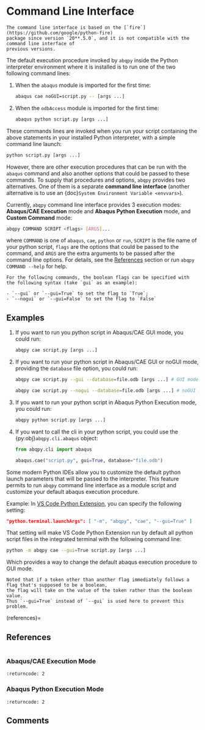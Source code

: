 # Command Line Interface

```{warning}
The command line interface is based on the [`fire`](https://github.com/google/python-fire) 
package since version `20**.5.0`, and it is not compatible with the command line interface of
previous versions.
```

The default execution procedure invoked by `abqpy` inside the Python interpreter
environment where it is installed is to run one of the two following command lines:

1. When the `abaqus` module is imported for the first time:

   ```sh
   abaqus cae noGUI=script.py -- [args ...]
   ```

2. When the `odbAccess` module is imported for the first time:

   ```sh
   abaqus python script.py [args ...]
   ```

These commands lines are invoked when you run your script containing the above
statements in your installed Python interpreter, with a simple command line launch:

```sh
python script.py [args ...]
```

However, there are other execution procedures that can be run with the `abaqus`
command and also another options that could be passed to these commands. To supply
that procedures and options, `abqpy` provides two alternatives. One of them is a
separate **command line interface** (another alternative is to use an
{doc}`System Environment Variable <envvars>`).

Currently, `abqpy` command line interface provides 3 execution modes: **Abaqus/CAE
Execution** mode and **Abaqus Python Execution** mode, and **Custom Command** mode:
```sh
abqpy COMMAND SCRIPT <flags> [ARGS]...
```
where `COMMAND` is one of `abaqus`, `cae`, `python` or `run`, `SCRIPT` is the file name of
your python script, `flags` are the options that could be passed to the command,
and `ARGS` are the extra arguments to be passed after the command line options.
For details, see the [References](#references) section or run `abqpy COMMAND --help`
for help.

```{note}
For the following commands, the boolean flags can be specified with the following syntax (take `gui` as an example): 

- `--gui` or `--gui=True` to set the flag to `True`;
- `--nogui` or `--gui=False` to set the flag to `False`
```

## Examples

1. If you want to run you python script in Abaqus/CAE GUI mode, you could run:

   ```sh
   abqpy cae script.py [args ...]
   ```

2. If you want to run your python script in Abaqus/CAE GUI or noGUI mode, providing
   the `database` file option, you could run:

   ```sh
   abqpy cae script.py --gui --database=file.odb [args ...] # GUI mode

   abqpy cae script.py --nogui --database=file.odb [args ...] # noGUI mode
   ```

3. If you want to run your python script in Abaqus Python Execution mode, you could run:

   ```sh
   abqpy python script.py [args ...]
   ```

4. If you want to call the cli in your python script, you could use the
   {py:obj}`abqpy.cli.abaqus` object:

   ```python
   from abqpy.cli import abaqus

   abaqus.cae("script.py", gui=True, database="file.odb")
   ```

Some modern Python IDEs allow you to customize the default python launch parameters
that will be passed to the interpreter. This feature permits to run `abqpy` command line
interface as a module script and customize your default abaqus execution procedure.

Example: In
[VS Code Python Extension](https://marketplace.visualstudio.com/items?itemName=ms-python.python),
you can specify the following setting:

```json
"python.terminal.launchArgs": [ "-m", "abqpy", "cae", "--gui=True" ]
```

That setting will make VS Code Python Extension run by default all python script
files in the integrated terminal with the following command line:

```sh
python -m abqpy cae --gui=True script.py [args ...]
```

Which provides a way to change the default abaqus execution procedure to GUI mode.

```{warning}
Noted that if a token other than another flag immediately follows a flag that's supposed to be a boolean, 
the flag will take on the value of the token rather than the boolean value. 
Thus `--gui=True` instead of `--gui` is used here to prevent this problem.
```

(references)=
## References

```{command-output} abqpy
```

### Abaqus/CAE Execution Mode

```{command-output} abqpy cae --help
:returncode: 2
```

### Abaqus Python Execution Mode

```{command-output} abqpy python --help
:returncode: 2
```

## Comments

<script
   type="text/javascript"
   src="https://utteranc.es/client.js"
   async="async"
   repo="haiiliin/abqpy"
   issue-term="pathname"
   theme="github-light"
   label="💬 comment"
   crossorigin="anonymous"
/>
